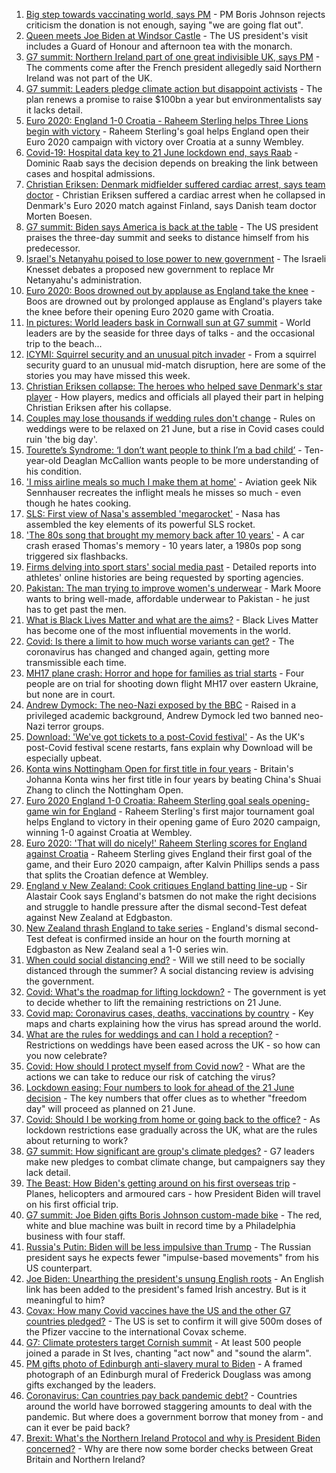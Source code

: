 1. [Big step towards vaccinating world, says PM](https://www.bbc.co.uk/news/uk-57461640) - PM Boris Johnson rejects criticism the donation is not enough, saying "we are going flat out".
2. [Queen meets Joe Biden at Windsor Castle](https://www.bbc.co.uk/news/uk-57461257) - The US president's visit includes a Guard of Honour and afternoon tea with the monarch.
3. [G7 summit: Northern Ireland part of one great indivisible UK, says PM](https://www.bbc.co.uk/news/uk-politics-57460077) - The comments come after the French president allegedly said Northern Ireland was not part of the UK.
4. [G7 summit: Leaders pledge climate action but disappoint activists](https://www.bbc.co.uk/news/world-57461670) - The plan renews a promise to raise $100bn a year but environmentalists say it lacks detail.
5. [Euro 2020: England 1-0 Croatia - Raheem Sterling helps Three Lions begin with victory](https://www.bbc.co.uk/sport/football/51197735) - Raheem Sterling's goal helps England open their Euro 2020 campaign with victory over Croatia at a sunny Wembley.
6. [Covid-19: Hospital data key to 21 June lockdown end, says Raab](https://www.bbc.co.uk/news/uk-57459373) - Dominic Raab says the decision depends on breaking the link between cases and hospital admissions.
7. [Christian Eriksen: Denmark midfielder suffered cardiac arrest, says team doctor](https://www.bbc.co.uk/sport/football/57458630) - Christian Eriksen suffered a cardiac arrest when he collapsed in Denmark's Euro 2020 match against Finland, says Danish team doctor Morten Boesen.
8. [G7 summit: Biden says America is back at the table](https://www.bbc.co.uk/news/world-us-canada-57462047) - The US president praises the three-day summit and seeks to distance himself from his predecessor.
9. [Israel's Netanyahu poised to lose power to new government](https://www.bbc.co.uk/news/world-middle-east-57396990) - The Israeli Knesset debates a proposed new government to replace Mr Netanyahu's administration.
10. [Euro 2020: Boos drowned out by applause as England take the knee](https://www.bbc.co.uk/sport/football/57461330) - Boos are drowned out by prolonged applause as England's players take the knee before their opening Euro 2020 game with Croatia.
11. [In pictures: World leaders bask in Cornwall sun at G7 summit](https://www.bbc.co.uk/news/uk-57438878) - World leaders are by the seaside for three days of talks - and the occasional trip to the beach...
12. [ICYMI: Squirrel security and an unusual pitch invader](https://www.bbc.co.uk/news/world-57432086) - From a squirrel security guard to an unusual mid-match disruption, here are some of the stories you may have missed this week.
13. [Christian Eriksen collapse: The heroes who helped save Denmark's star player](https://www.bbc.co.uk/sport/football/57457388) - How players, medics and officials all played their part in helping Christian Eriksen after his collapse.
14. [Couples may lose thousands if wedding rules don't change](https://www.bbc.co.uk/news/business-57443284) - Rules on weddings were to be relaxed on 21 June, but a rise in Covid cases could ruin 'the big day'.
15. [Tourette’s Syndrome: ‘I don’t want people to think I’m a bad child’](https://www.bbc.co.uk/news/uk-northern-ireland-57435056) - Ten-year-old Deaglan McCallion wants people to be more understanding of his condition.
16. ['I miss airline meals so much I make them at home'](https://www.bbc.co.uk/news/uk-scotland-glasgow-west-57411754) - Aviation geek Nik Sennhauser recreates the inflight meals he misses so much - even though he hates cooking.
17. [SLS: First view of Nasa's assembled 'megarocket'](https://www.bbc.co.uk/news/science-environment-57446686) - Nasa has assembled the key elements of its powerful SLS rocket.
18. ['The 80s song that brought my memory back after 10 years'](https://www.bbc.co.uk/news/disability-50478524) - A car crash erased Thomas's memory - 10 years later, a 1980s pop song triggered six flashbacks.
19. [Firms delving into sport stars' social media past](https://www.bbc.co.uk/news/uk-57405347) - Detailed reports into athletes' online histories are being requested by sporting agencies.
20. [Pakistan: The man trying to improve women's underwear](https://www.bbc.co.uk/news/world-asia-57268691) - Mark Moore wants to bring well-made, affordable underwear to Pakistan - he just has to get past the men.
21. [What is Black Lives Matter and what are the aims?](https://www.bbc.co.uk/news/explainers-53337780) - Black Lives Matter has become one of the most influential movements in the world.
22. [Covid: Is there a limit to how much worse variants can get?](https://www.bbc.co.uk/news/health-57431420) - The coronavirus has changed and changed again, getting more transmissible each time.
23. [MH17 plane crash: Horror and hope for families as trial starts](https://www.bbc.co.uk/news/world-europe-57443467) - Four people are on trial for shooting down flight MH17 over eastern Ukraine, but none are in court.
24. [Andrew Dymock: The neo-Nazi exposed by the BBC](https://www.bbc.co.uk/news/uk-57406673) - Raised in a privileged academic background, Andrew Dymock led two banned neo-Nazi terror groups.
25. [Download: 'We've got tickets to a post-Covid festival'](https://www.bbc.co.uk/news/uk-england-leicestershire-57387810) - As the UK's post-Covid festival scene restarts, fans explain why Download will be especially upbeat.
26. [Konta wins Nottingham Open for first title in four years](https://www.bbc.co.uk/sport/tennis/57457123) - Britain's Johanna Konta wins her first title in four years by beating China's Shuai Zhang to clinch the Nottingham Open.
27. [Euro 2020 England 1-0 Croatia: Raheem Sterling goal seals opening-game win for England](https://www.bbc.co.uk/sport/av/football/57461626) - Raheem Sterling's first major tournament goal helps England to victory in their opening game of Euro 2020 campaign, winning 1-0 against Croatia at Wembley.
28. [Euro 2020: 'That will do nicely!' Raheem Sterling scores for England against Croatia](https://www.bbc.co.uk/sport/av/football/57461623) - Raheem Sterling gives England their first goal of the game, and their Euro 2020 campaign, after Kalvin Phillips sends a pass that splits the Croatian defence at Wembley.
29. [England v New Zealand: Cook critiques England batting line-up](https://www.bbc.co.uk/sport/av/cricket/57461460) - Sir Alastair Cook says England's batsmen do not make the right decisions and struggle to handle pressure after the dismal second-Test defeat against New Zealand at Edgbaston.
30. [New Zealand thrash England to take series](https://www.bbc.co.uk/sport/cricket/57460194) - England's dismal second-Test defeat is confirmed inside an hour on the fourth morning at Edgbaston as New Zealand seal a 1-0 series win.
31. [When could social distancing end?](https://www.bbc.co.uk/news/uk-51506729) - Will we still need to be socially distanced through the summer? A social distancing review is advising the government.
32. [Covid: What's the roadmap for lifting lockdown?](https://www.bbc.co.uk/news/explainers-52530518) - The government is yet to decide whether to lift the remaining restrictions on 21 June.
33. [Covid map: Coronavirus cases, deaths, vaccinations by country](https://www.bbc.co.uk/news/world-51235105) - Key maps and charts explaining how the virus has spread around the world.
34. [What are the rules for weddings and can I hold a reception?](https://www.bbc.co.uk/news/explainers-52811509) - Restrictions on weddings have been eased across the UK - so how can you now celebrate?
35. [Covid: How should I protect myself from Covid now?](https://www.bbc.co.uk/news/health-57087517) - What are the actions we can take to reduce our risk of catching the virus?
36. [Lockdown easing: Four numbers to look for ahead of the 21 June decision](https://www.bbc.co.uk/news/57403888) - The key numbers that offer clues as to whether "freedom day" will proceed as planned on 21 June.
37. [Covid: Should I be working from home or going back to the office?](https://www.bbc.co.uk/news/business-52567567) - As lockdown restrictions ease gradually across the UK, what are the rules about returning to work?
38. [G7 summit: How significant are group's climate pledges?](https://www.bbc.co.uk/news/science-environment-57462040) - G7 leaders make new pledges to combat climate change, but campaigners say they lack detail.
39. [The Beast: How Biden's getting around on his first overseas trip](https://www.bbc.co.uk/news/world-us-canada-57424507) - Planes, helicopters and armoured cars - how President Biden will travel on his first official trip.
40. [G7 summit: Joe Biden gifts Boris Johnson custom-made bike](https://www.bbc.co.uk/news/world-us-canada-57453840) - The red, white and blue machine was built in record time by a Philadelphia business with four staff.
41. [Russia's Putin: Biden will be less impulsive than Trump](https://www.bbc.co.uk/news/world-europe-57454358) - The Russian president says he expects fewer "impulse-based movements" from his US counterpart.
42. [Joe Biden: Unearthing the president's unsung English roots](https://www.bbc.co.uk/news/world-us-canada-57394351) - An English link has been added to the president's famed Irish ancestry. But is it meaningful to him?
43. [Covax: How many Covid vaccines have the US and the other G7 countries pledged?](https://www.bbc.co.uk/news/world-55795297) - The US is set to confirm it will give 500m doses of the Pfizer vaccine to the international Covax scheme.
44. [G7: Climate protesters target Cornish summit](https://www.bbc.co.uk/news/uk-england-cornwall-57445814) - At least 500 people joined a parade in St Ives, chanting "act now" and "sound the alarm".
45. [PM gifts photo of Edinburgh anti-slavery mural to Biden](https://www.bbc.co.uk/news/uk-scotland-edinburgh-east-fife-57441825) - A framed photograph of an Edinburgh mural of Frederick Douglass was among gifts exchanged by the leaders.
46. [Coronavirus: Can countries pay back pandemic debt?](https://www.bbc.co.uk/news/57432260) - Countries around the world have borrowed staggering amounts to deal with the pandemic. But where does a government borrow that money from - and can it ever be paid back?
47. [Brexit: What's the Northern Ireland Protocol and why is President Biden concerned?](https://www.bbc.co.uk/news/explainers-53724381) - Why are there now some border checks between Great Britain and Northern Ireland?
